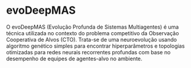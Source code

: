 # evoDeepMAS
O evoDeepMAS (Evolução Profunda de Sistemas Multiagentes) é uma técnica utilizada no contexto do problema competitivo da Observação Cooperativa de Alvos (CTO). Trata-se de uma neuroevolução usando algoritmo genético simples para encontrar hiperparâmetros e topologias otimizadas para redes neurais recorrentes profundas com base no desempenho de equipes de agentes-alvo no ambiente.
